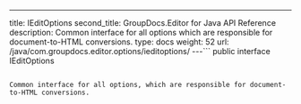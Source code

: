 ---
title: IEditOptions
second_title: GroupDocs.Editor for Java API Reference
description: Common interface for all options which are responsible for document-to-HTML conversions.
type: docs
weight: 52
url: /java/com.groupdocs.editor.options/ieditoptions/
---```
public interface IEditOptions
```

Common interface for all options, which are responsible for document-to-HTML conversions.
